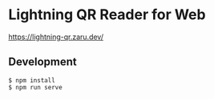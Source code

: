 # Lightning QR Reader for Web

https://lightning-qr.zaru.dev/

## Development

```
$ npm install
$ npm run serve
```
